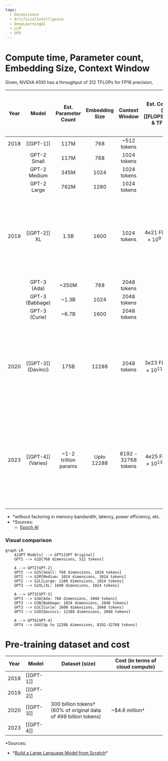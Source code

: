 ```yaml
---
tags:
  - DataScience
  - ArtificialIntelligence
  - DeepLearningAI
  - LLM
  - GPU
---
```

# Compute time, Parameter  count, Embedding Size, Context Window

Given, NVIDIA A100 has a throughput of $312 \text{ TFLOPs}$ for FP16 precision,

| Year |        Model        | Est. Parameter Count | Embedding Size |   Context Window    |             Est. Compute†<br>(in [[FLOPS\|FLOP]]s & TFLOPs)             |                                                  Est. training duration with  $10000\times \text{ A100}$ GPUs                                                  | Est transformer layers |                  Est. Compute Growth                  |               Est. Parameter Growth               |
| :--: | :-----------------: | :------------------: | :------------: | :-----------------: | :---------------------------------------------------------------------: | :------------------------------------------------------------------------------------------------------------------------------------------------------------: | :--------------------: | :---------------------------------------------------: | :-----------------------------------------------: |
| 2018 |      [[GPT-1]]      |         117M         |      768       |     ~512 tokens     |                                                                         |                                                                                                                                                                |                        |                                                       |                                                   |
|      |     GPT-2 Small     |         117M         |      768       |     1024 tokens     |                                                                         |                                                                                                                                                                |                        |                                                       |                                                   |
|      |    GPT-2 Medium     |         345M         |      1024      |     1024 tokens     |                                                                         |                                                                                                                                                                |                        |                                                       |                                                   |
|      |     GPT-2 Large     |         762M         |      1280      |     1024 tokens     |                                                                         |                                                                                                                                                                |                        |                                                       |                                                   |
| 2019 |    [[GPT-2]] XL     |         1.5B         |      1600      |     1024 tokens     |       $4e21 \text{ FLOP}\rightarrow 4 \times 10^9 \text{ TFLOPs}$       |           $\large \frac{4 \times 10^9 \text{ TFLOP}}{10000 \times 312 \text{ TFLOPS}}$ <br>$= 12.8 \times 10^2 \text{ secs}$ $= 0.0147 \text{ days}$           |                        |                                                       |                                                   |
|      |     GPT-3 (Ada)     |        ~350M         |      768       |     2048 tokens     |                                                                         |                                                                                                                                                                |                        |                                                       |                                                   |
|      |   GPT-3 (Babbage)   |        ~1.3B         |      1024      |     2048 tokens     |                                                                         |                                                                                                                                                                |                        |                                                       |                                                   |
|      |    GPT-3 (Curie)    |        ~6.7B         |      1600      |     2048 tokens     |                                                                         |                                                                                                                                                                |                        |                                                       |                                                   |
| 2020 | [[GPT-3]] (Davinci) |         175B         |     12288      |     2048 tokens     |     $3e23 \text{ FLOP} \rightarrow 3 \times 10^{11} \text{ TFLOPs}$     |          $\large \frac{3 \times 10^{11} \text{ TFLOP}}{10000 \times 312 \text{ TFLOPS}}$ <br>$= 9.61 \times 10^4 \text{ secs}$ $= 1.11 \text{ days}$           |           96           |   <span style="color:green"><b>+ ~2 OOMs</b></span>   | <span style="color:green"><b>+ ~2 OOMs</b></span> |
| 2023 | [[GPT-4]] (Varies)  | ~1-2 trillion params |   Upto 12288   | 8192 - 32768 tokens | $\text{~}4e25 \text{ FLOP} \rightarrow 4 \times 10^{13} \text{ TFLOPs}$ | $\large \frac{4 \times 10^{13} \text{ TFLOP}}{10000 \times 312 \text{ TFLOPS}}$ <br>$= 12.8 \times 10^6 \text{ secs}$ $= 148 \text{ days}$ $(\text{5 months})$ |                        | <span style="color:green"><b>+ ~1.5-2 OOMs</b></span> | <span style="color:green"><b>+ ~1 OOM</b></span>  |
- \*without factoring in memory bandwidth, latency, power efficiency, etc.
- †Sources: 
	- [Epoch AI](https://epochai.org/data/epochdb/table)
### Visual comparison

```mermaid
graph LR
    A[GPT Models] --> GPT1[GPT Original]
    GPT1 --> G1D[768 dimensions, 512 tokens]

    A --> GPT2[GPT-2]
    GPT2 --> G2S[Small: 768 dimensions, 1024 tokens]
    GPT2 --> G2M[Medium: 1024 dimensions, 1024 tokens]
    GPT2 --> G2L[Large: 1280 dimensions, 1024 tokens]
    GPT2 --> G2XL[XL: 1600 dimensions, 1024 tokens]

    A --> GPT3[GPT-3]
    GPT3 --> G3A[Ada: 768 dimensions, 2048 tokens]
    GPT3 --> G3B[Babbage: 1024 dimensions, 2048 tokens]
    GPT3 --> G3C[Curie: 1600 dimensions, 2048 tokens]
    GPT3 --> G3D[Davinci: 12288 dimensions, 2048 tokens]

    A --> GPT4[GPT-4]
    GPT4 --> G4V[Up to 12288 dimensions, 8192-32768 tokens]
```

# Pre-training dataset and cost
| Year | Model     | Dataset (size)                                                      | Cost (in terms of cloud compute) |
| ---- | --------- | ------------------------------------------------------------------- | -------------------------------- |
| 2018 | [[GPT-1]] |                                                                     |                                  |
| 2019 | [[GPT-2]] |                                                                     |                                  |
| 2020 | [[GPT-3]] | 300 billion tokens†<br>(60% of original data of 499 billion tokens) | ~$4.6 million†                   |
| 2023 | [[GPT-4]] |                                                                     |                                  |
*Sources: 
- †[Build a Large Language Model from Scratch](https://www.amazon.sg/dp/1633437167?ref_=mr_direct_us_sg_sg&showmri)*